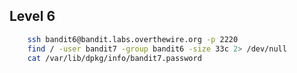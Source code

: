 
## Level 6 ##

```bash
	ssh bandit6@bandit.labs.overthewire.org -p 2220
	find / -user bandit7 -group bandit6 -size 33c 2> /dev/null
	cat /var/lib/dpkg/info/bandit7.password
```